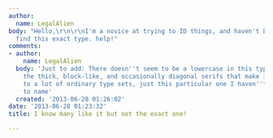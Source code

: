 ```yaml
---
author:
  name: LegalAlien
body: "Hello,\r\n\r\nI'm a novice at trying to ID things, and haven't been able to
  find this exact type. help!"
comments:
- author:
    name: LegalAlien
  body: 'Just to add: There doesn''t seem to be a lowercase in this type, and its
    the thick, block-like, and occasionally diagonal serifs that make it very similar
    to a lot of ordinary type sets, just this particular one I haven''t been able
    to name'
  created: '2013-06-28 01:26:02'
date: '2013-06-28 01:23:32'
title: I know many like it but not the exact one!

---
```


